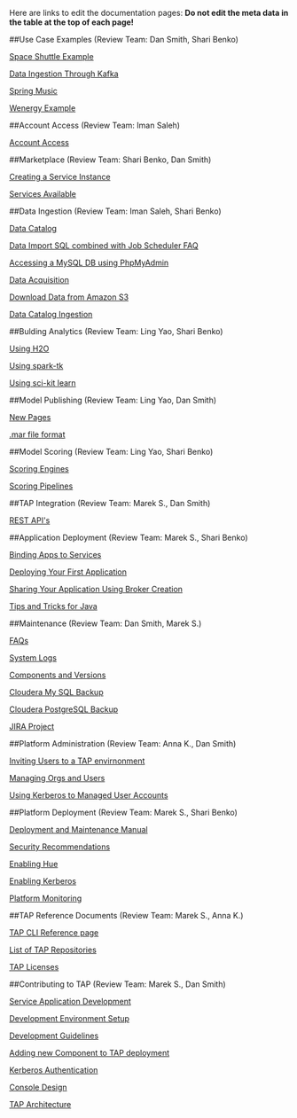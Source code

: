 Here are links to edit the documentation pages: **Do not edit the meta data in the table at the top of each page!** 

##Use Case Examples (Review Team: Dan Smith, Shari Benko)

[Space Shuttle Example](https://github.com/trustedanalytics/platform-wiki-0.8/blob/master/Use-Case-Examples/examples_spaceshuttle.md)

[Data Ingestion Through Kafka](https://github.com/trustedanalytics/platform-wiki-0.8/blob/master/Use-Case-Examples/examples_dataingestkafka.md)

[Spring Music](https://github.com/trustedanalytics/platform-wiki-0.8/blob/master/Use-Case-Examples/examples_springmusic.md)

[Wenergy Example](https://github.com/trustedanalytics/platform-wiki-0.8/blob/master/Use-Case-Examples/examples_wenergy.md)


##Account Access (Review Team: Iman Saleh)

[Account Access](https://github.com/trustedanalytics/platform-wiki-0.8/blob/master/Account-Access/acctaccess_accessing.md)


##Marketplace (Review Team: Shari Benko, Dan Smith)

[Creating a Service Instance](https://github.com/trustedanalytics/platform-wiki-0.8/blob/master/Marketplace/marketplace_createinstance.md)

[Services Available](https://github.com/trustedanalytics/platform-wiki-0.8/blob/master/Marketplace/marketplace_services.md)



##Data Ingestion (Review Team: Iman Saleh, Shari Benko)

[Data Catalog](https://github.com/trustedanalytics/platform-wiki-0.8/blob/master/Data-Ingestion/dataingest_datacatalog.md)

[Data Import SQL combined with Job Scheduler FAQ](https://github.com/trustedanalytics/platform-wiki-0.8/blob/master/Data-Ingestion/dataingest_sqlimport_scheduler.md)

[Accessing a MySQL DB using PhpMyAdmin](https://github.com/trustedanalytics/platform-wiki-0.8/blob/master/Data-Ingestion/Accessing_MySQL_DB_via_PhpMyAdmin.md)

[Data Acquisition](https://github.com/trustedanalytics/platform-wiki-0.8/blob/master/Data-Ingestion/Data_Acquisition.md)

[Download Data from Amazon S3](https://github.com/trustedanalytics/platform-wiki-0.8/blob/master/Data-Ingestion/Data_Catalog_Downld_S3.md)

[Data Catalog Ingestion](https://github.com/trustedanalytics/platform-wiki-0.8/blob/master/Data-Ingestion/Data_Catalog_Ingestion.md)


##Bulding Analytics (Review Team: Ling Yao, Shari Benko)

[Using H2O](https://github.com/trustedanalytics/platform-wiki-0.8/blob/master/Building-Analytics/buildanalytics_h2o.md)

[Using spark-tk](https://github.com/trustedanalytics/platform-wiki-0.8/blob/master/Building-Analytics/buildanalytics_sparktk.md)

[Using sci-kit learn](https://github.com/trustedanalytics/platform-wiki-0.8/blob/master/Building-Analytics/buildanalytics_scikitlearn.md)


##Model Publishing (Review Team: Ling Yao, Dan Smith)

[New Pages](https://github.com/trustedanalytics/platform-wiki-0.8/blob/master/Model-Publishing/models_newpages.md)

[.mar file format](https://github.com/trustedanalytics/platform-wiki-0.8/blob/master/Model-Publishing/models_marformat.md)


##Model Scoring (Review Team: Ling Yao, Shari Benko)

[Scoring Engines](https://github.com/trustedanalytics/platform-wiki-0.8/blob/master/Model-Scoring/modelscoring_scoringengine.md)

[Scoring Pipelines](https://github.com/trustedanalytics/platform-wiki-0.8/blob/master/Model-Scoring/modelscoring_scoringpipelines.md)


##TAP Integration (Review Team: Marek S., Dan Smith)

[REST API's](https://github.com/trustedanalytics/platform-wiki-0.8/blob/master/integration/integration_restapis.md)


##Application Deployment (Review Team: Marek S., Shari Benko)

[Binding Apps to Services](https://github.com/trustedanalytics/platform-wiki-0.8/blob/master/Application-Development/appdev_bindingapps.md)

[Deploying Your First Application](https://github.com/trustedanalytics/platform-wiki-0.8/blob/master/Application-Development/appdev_deployapp.md)

[Sharing Your Application Using Broker Creation](https://github.com/trustedanalytics/platform-wiki-0.8/blob/master/Application-Development/appdev_sharingapps.md)

[Tips and Tricks for Java](https://github.com/trustedanalytics/platform-wiki-0.8/blob/master/Application-Development/appdev_tipstricks.md)


##Maintenance (Review Team: Dan Smith, Marek S.)

[FAQs](https://github.com/trustedanalytics/platform-wiki-0.8/blob/master/Maintenance/troubleshoot_faqs.md)

[System Logs](https://github.com/trustedanalytics/platform-wiki-0.8/blob/master/Maintenance/troubleshoot_systemlogs.md)

[Components and Versions](https://github.com/trustedanalytics/platform-wiki-0.8/blob/master/Maintenance/troubleshoot_components.md)

[Cloudera My SQL Backup](https://github.com/trustedanalytics/platform-wiki-0.8/blob/master/Maintenance/Cloudera_MySQL_Backups.md )

[Cloudera PostgreSQL Backup](https://github.com/trustedanalytics/platform-wiki-0.8/blob/master/Maintenance/Cloudera_PostgreSQL_Backups.md )

[JIRA Project](https://github.com/trustedanalytics/platform-wiki-0.8/blob/master/Maintenance/troubleshooting_jira_project_tap.md)


##Platform Administration (Review Team: Anna K., Dan Smith)

[Inviting Users to a TAP envirnonment](https://github.com/trustedanalytics/platform-wiki-0.8/blob/master/Platform-Administration/administration_inviteusers.md)

[Managing Orgs and Users](https://github.com/trustedanalytics/platform-wiki-0.8/blob/master/Platform-Administration/administration_manageorgsusers.md)

[Using Kerberos to Managed User Accounts](https://github.com/trustedanalytics/platform-wiki-0.8/blob/master/Platform-Administration/Managing_User_Acct_Kerberos.md)


##Platform Deployment (Review Team: Marek S., Shari Benko)

[Deployment and Maintenance Manual](https://github.com/trustedanalytics/platform-wiki-0.8/blob/master/Platform-Deployment/deployment-and-maintenance-manual.md)

[Security Recommendations](https://github.com/trustedanalytics/platform-wiki-0.8/blob/master/Platform-Deployment/deployment_securityrecommends.md)

[Enabling Hue](https://github.com/trustedanalytics/platform-wiki-0.8/blob/master/Platform-Deployment/Enabling_Hue.md)

[Enabling Kerberos](https://github.com/trustedanalytics/platform-wiki-0.8/blob/master/Platform-Deployment/Kerberos_install_procedure_expln.md)

[Platform Monitoring](https://github.com/trustedanalytics/platform-wiki-0.8/blob/master/Platform-Deployment/Platform_Monitoring.md)


##TAP Reference Documents (Review Team: Marek S., Anna K.)

[TAP CLI Reference page](https://github.com/trustedanalytics/platform-wiki-0.8/blob/master/Reference-Documents/reference_cli.md)

[List of TAP Repositories](https://github.com/trustedanalytics/platform-wiki-0.8/blob/master/Reference-Documents/List_Repositories.md)

[TAP Licenses](https://github.com/trustedanalytics/platform-wiki-0.8/blob/master/Reference-Documents/Information_TAP_Licenses.md)


##Contributing to TAP (Review Team: Marek S., Dan Smith)

[Service Application Development](https://github.com/trustedanalytics/platform-wiki-0.8/blob/master/Contributing-to-TAP/contributing_appdev.md)

[Development Environment Setup](https://github.com/trustedanalytics/platform-wiki-0.8/blob/master/Contributing-to-TAP/contributing_devenvironment.md)

[Development Guidelines](https://github.com/trustedanalytics/platform-wiki-0.8/blob/master/Contributing-to-TAP/contributing_devguidelines.md)

[Adding new Component to TAP deployment](https://github.com/trustedanalytics/platform-wiki-0.8/blob/master/Contributing-to-TAP/contributing_addnew.md)

[Kerberos Authentication](https://github.com/trustedanalytics/platform-wiki-0.8/blob/master/Contributing-to-TAP/contributing_kerberosauth.md)

[Console Design](https://github.com/trustedanalytics/platform-wiki-0.8/blob/master/Contributing-to-TAP/contributing_consoledesign.md)

[TAP Architecture](https://github.com/trustedanalytics/platform-wiki-0.8/blob/master/Contributing-to-TAP/contributing_architecture.md)
